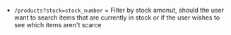 * ```/products?stock=stock_number``` = Filter by stock amonut, should the user want to search items that are currently in stock or if the user wishes to see which items aren't scarce
